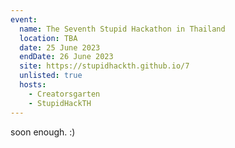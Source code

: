 ```yaml
---
event:
  name: The Seventh Stupid Hackathon in Thailand
  location: TBA
  date: 25 June 2023
  endDate: 26 June 2023
  site: https://stupidhackth.github.io/7
  unlisted: true
  hosts:
    - Creatorsgarten
    - StupidHackTH
---
```


soon enough. :)